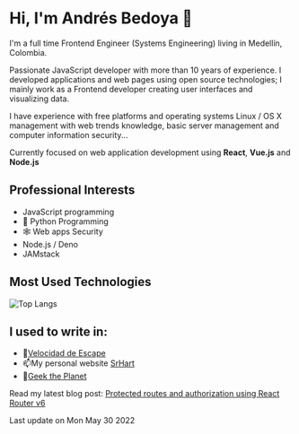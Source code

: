 # Hi, I'm Andrés Bedoya 👋

I'm a full time Frontend Engineer (Systems Engineering) living in Medellín, Colombia.

Passionate JavaScript developer with more than 10 years of experience. I developed applications and web pages using open source technologies; I mainly work as a Frontend developer creating user interfaces and visualizing data.

I have experience with free platforms and operating systems Linux / OS X management with web trends knowledge, basic server management and computer information security...

Currently focused on web application development using **React**, **Vue.js** and **Node.js**

## Professional Interests
- JavaScript programming
- 🐍 Python Programming
- 🕸 Web apps Security
- Node.js / Deno
- JAMstack

## Most Used Technologies
![Top Langs](https://github-readme-stats.vercel.app/api/top-langs/?username=angelfire&show_icons=true&theme=tokyonight&card_width=500&langs_count=9&hide_title=true)

## I used to write in:
- 💨[Velocidad de Escape](https://velocidadescape.com/)
- 📫My personal website [SrHart](https://srhart.co/)
- 👾[Geek the Planet](https://geektheplanet.net/)


Read my latest blog post: [Protected routes and authorization using React Router v6](https://velocidadescape.com/react/protected-routes-authorization-react/)

Last update on Mon May 30 2022